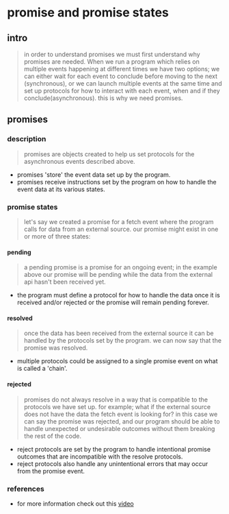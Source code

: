 # promise and promise states

## intro

> in order to understand promises we must first understand why promises are
> needed. When we run a program which relies on multiple events happening at
> different times we have two options; we can either wait for each event to
> conclude before moving to the next (synchronous), or we can launch multiple
> events at the same time and set up protocols for how to interact with each
> event, when and if they conclude(asynchronous). this is why we need promises.

## promises

### description

> promises are objects created to help us set protocols for the asynchronous
> events described above.

- promises 'store' the event data set up by the program.
- promises receive instructions set by the program on how to handle the event
  data at its various states.

### promise states

> let's say we created a promise for a fetch event where the program calls for
> data from an external source. our promise might exist in one or more of three
> states:

#### pending

> a pending promise is a promise for an ongoing event; in the example above our
> promise will be pending while the data from the external api hasn't been
> received yet.

- the program must define a protocol for how to handle the data once it is
  received and/or rejected or the promise will remain pending forever.

#### resolved

> once the data has been received from the external source it can be handled by
> the protocols set by the program. we can now say that the promise was
> resolved.

- multiple protocols could be assigned to a single promise event on what is
  called a 'chain'.

#### rejected

> promises do not always resolve in a way that is compatible to the protocols we
> have set up. for example; what if the external source does not have the data
> the fetch event is looking for? in this case we can say the promise was
> rejected, and our program should be able to handle unexpected or undesirable
> outcomes without them breaking the rest of the code.

- reject protocols are set by the program to handle intentional promise outcomes
  that are incompatible with the resolve protocols.
- reject protocols also handle any unintentional errors that may occur from the
  promise event.

### references

- for more information check out this
  [video](https://www.youtube.com/watch?v=QO4NXhWo_NM&t=4s)
